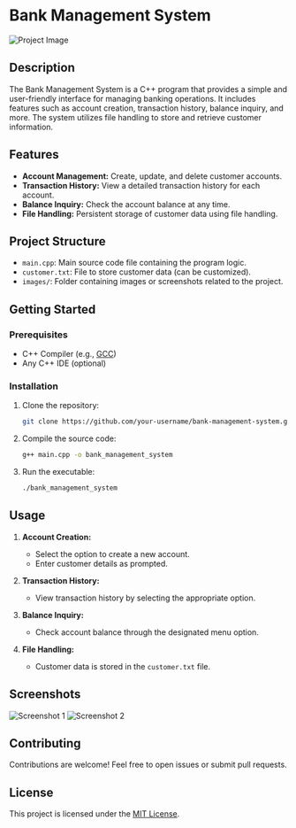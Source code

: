 # Bank Management System

![Project Image](images/project_image.png)

## Description

The Bank Management System is a C++ program that provides a simple and user-friendly interface for managing banking operations. It includes features such as account creation, transaction history, balance inquiry, and more. The system utilizes file handling to store and retrieve customer information.

## Features

- **Account Management:** Create, update, and delete customer accounts.
- **Transaction History:** View a detailed transaction history for each account.
- **Balance Inquiry:** Check the account balance at any time.
- **File Handling:** Persistent storage of customer data using file handling.

## Project Structure

- `main.cpp`: Main source code file containing the program logic.
- `customer.txt`: File to store customer data (can be customized).
- `images/`: Folder containing images or screenshots related to the project.

## Getting Started

### Prerequisites

- C++ Compiler (e.g., [GCC](https://gcc.gnu.org/))
- Any C++ IDE (optional)

### Installation

1. Clone the repository:

    ```bash
    git clone https://github.com/your-username/bank-management-system.git
    ```

2. Compile the source code:

    ```bash
    g++ main.cpp -o bank_management_system
    ```

3. Run the executable:

    ```bash
    ./bank_management_system
    ```

## Usage

1. **Account Creation:**
   - Select the option to create a new account.
   - Enter customer details as prompted.

2. **Transaction History:**
   - View transaction history by selecting the appropriate option.

3. **Balance Inquiry:**
   - Check account balance through the designated menu option.

4. **File Handling:**
   - Customer data is stored in the `customer.txt` file.

## Screenshots

![Screenshot 1](images/screenshot1.png)
![Screenshot 2](images/screenshot2.png)

## Contributing

Contributions are welcome! Feel free to open issues or submit pull requests.

## License

This project is licensed under the [MIT License](LICENSE).

